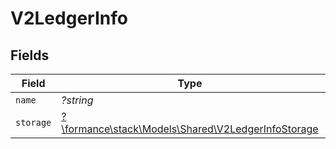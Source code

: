 # V2LedgerInfo


## Fields

| Field                                                                                            | Type                                                                                             | Required                                                                                         | Description                                                                                      | Example                                                                                          |
| ------------------------------------------------------------------------------------------------ | ------------------------------------------------------------------------------------------------ | ------------------------------------------------------------------------------------------------ | ------------------------------------------------------------------------------------------------ | ------------------------------------------------------------------------------------------------ |
| `name`                                                                                           | *?string*                                                                                        | :heavy_minus_sign:                                                                               | N/A                                                                                              | ledger001                                                                                        |
| `storage`                                                                                        | [?\formance\stack\Models\Shared\V2LedgerInfoStorage](../../Models/Shared/V2LedgerInfoStorage.md) | :heavy_minus_sign:                                                                               | N/A                                                                                              |                                                                                                  |